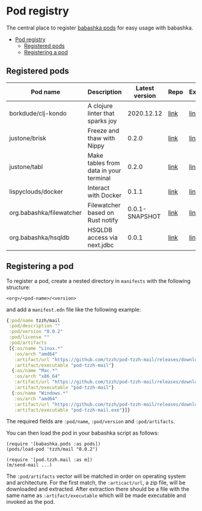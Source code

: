 # Pod registry

The central place to register [babashka pods](https://github.com/babashka/pods) for easy usage with babashka.

- [Pod registry](#pod-registry)
  - [Registered pods](#registered-pods)
  - [Registering a pod](#registering-a-pod)

## Registered pods

| Pod name      | Description           | Latest version  | Repo | Example    |
| ------------- |-----------------------|-----------------|---------|---------|
| borkdude/clj-kondo | A clojure linter that sparks joy | 2020.12.12 | [link](https://github.com/borkdude/clj-kondo) | [link](examples/clj-kondo.clj) |
| justone/brisk | Freeze and thaw with Nippy | 0.2.0 | [link](https://github.com/justone/brisk) | [link](examples/brisk.clj) |
| justone/tabl  | Make tables from data in your terminal | 0.2.0 | [link](https://github.com/justone/tabl) | [link](examples/tabl.clj) |
| lispyclouds/docker | Interact with Docker | 0.1.1 | [link](https://github.com/lispyclouds/pod-lispyclouds-docker) | [link](examples/docker.clj) |
| org.babashka/filewatcher | Filewatcher based on Rust notify | 0.0.1-SNAPSHOT | [link](https://github.com/babashka/pod-babashka-filewatcher) | [link](examples/filewatcher.clj) |
| org.babashka/hsqldb | HSQLDB access via next.jdbc | 0.0.1 | [link](https://github.com/babashka/babashka-sql-pods/) | [link](examples/hsqldb.clj) |


## Registering a pod

To register a pod, create a nested directory in `manifests` with the following structure:

```
<org>/<pod-name>/<version>
```

and add a `manifest.edn` file like the following example:

``` clojure
{:pod/name tzzh/mail
 :pod/description ""
 :pod/version "0.0.2"
 :pod/license ""
 :pod/artifacts
 [{:os/name "Linux.*"
   :os/arch "amd64"
   :artifact/url "https://github.com/tzzh/pod-tzzh-mail/releases/download/v0.0.2/pod-tzzh-mail_0.0.2_Linux_x86_64.zip"
   :artifact/executable "pod-tzzh-mail"}
  {:os/name "Mac.*"
   :os/arch "x86_64"
   :artifact/url "https://github.com/tzzh/pod-tzzh-mail/releases/download/v0.0.2/pod-tzzh-mail_0.0.2_Darwin_x86_64.zip"
   :artifact/executable "pod-tzzh-mail"}
  {:os/name "Windows.*"
   :os/arch "amd64"
   :artifact/url "https://github.com/tzzh/pod-tzzh-mail/releases/download/v0.0.2/pod-tzzh-mail_0.0.2_Windows_x86_64.zip"
   :artifact/executable "pod-tzzh-mail.exe"}]}
```

The required fields are `:pod/name`, `:pod/version` and `:pod/artifacts`.

You can then load the pod in your babashka script as follows:

```
(require '[babashka.pods :as pods])
(pods/load-pod 'tzzh/mail "0.0.2")

(require '[pod.tzzh.mail :as m])
(m/send-mail ...)
```


The `:pod/artifacts` vector will be matched in order on operating system and
architecture. For the first match, the `:articact/url`, a zip file, will be
downloaded and extracted. After extraction there should be a file with the same
name as `:artifact/executable` which will be made executable and invoked as the
pod.

